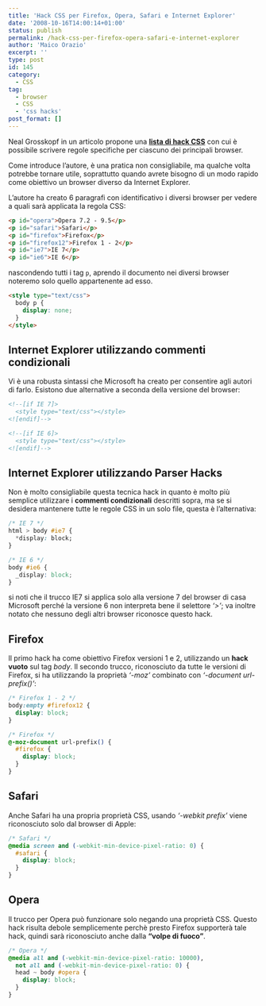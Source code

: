 ```yaml
---
title: 'Hack CSS per Firefox, Opera, Safari e Internet Explorer'
date: '2008-10-16T14:00:14+01:00'
status: publish
permalink: /hack-css-per-firefox-opera-safari-e-internet-explorer
author: 'Maico Orazio'
excerpt: ''
type: post
id: 145
category:
  - CSS
tag:
  - browser
  - CSS
  - 'css hacks'
post_format: []
---
```


Neal Grosskopf in un articolo propone una [**lista di hack CSS**](http://www.nealgrosskopf.com/tech/thread.asp?pid=20 'Hack trucchi CSS per i principali browser') con cui è possibile scrivere regole specifiche per ciascuno dei principali browser.

Come introduce l’autore, è una pratica non consigliabile, ma qualche volta potrebbe tornare utile, soprattutto quando avrete bisogno di un modo rapido come obiettivo un browser diverso da Internet Explorer.

L’autore ha creato 6 paragrafi con identificativo i diversi browser per vedere a quali sarà applicata la regola CSS:

```html
<p id="opera">Opera 7.2 - 9.5</p>
<p id="safari">Safari</p>
<p id="firefox">Firefox</p>
<p id="firefox12">Firefox 1 - 2</p>
<p id="ie7">IE 7</p>
<p id="ie6">IE 6</p>
```

nascondendo tutti i tag `p`, aprendo il documento nei diversi browser noteremo solo quello appartenente ad esso.

```html
<style type="text/css">
  body p {
    display: none;
  }
</style>
```

## Internet Explorer utilizzando commenti condizionali

Vi è una robusta sintassi che Microsoft ha creato per consentire agli autori di farlo. Esistono due alternative a seconda della versione del browser:

```html
<!--[if IE 7]>
  <style type="text/css"></style>
<![endif]-->

<!--[if IE 6]>
  <style type="text/css"></style>
<![endif]-->
```

## Internet Explorer utilizzando Parser Hacks

Non è molto consigliabile questa tecnica hack in quanto è molto più semplice utilizzare i **commenti condizionali** descritti sopra, ma se si desidera mantenere tutte le regole CSS in un solo file, questa è l’alternativa:

```css
/* IE 7 */
html > body #ie7 {
  *display: block;
}

/* IE 6 */
body #ie6 {
  _display: block;
}
```

si noti che il trucco IE7 si applica solo alla versione 7 del browser di casa Microsoft perché la versione 6 non interpreta bene il selettore _‘&gt;’_; va inoltre notato che nessuno degli altri browser riconosce questo hack.

## Firefox

Il primo hack ha come obiettivo Firefox versioni 1 e 2, utilizzando un **hack vuoto** sul tag _body_. Il secondo trucco, riconosciuto da tutte le versioni di Firefox, si ha utilizzando la proprietà _‘-moz’_ combinato con _‘-document url-prefix()’_:

```css
/* Firefox 1 - 2 */
body:empty #firefox12 {
  display: block;
}

/* Firefox */
@-moz-document url-prefix() {
  #firefox {
    display: block;
  }
}
```

## Safari

Anche Safari ha una propria proprietà CSS, usando _‘-webkit prefix’_ viene riconosciuto solo dal browser di Apple:

```css
/* Safari */
@media screen and (-webkit-min-device-pixel-ratio: 0) {
  #safari {
    display: block;
  }
}
```

## Opera

Il trucco per Opera può funzionare solo negando una proprietà CSS. Questo hack risulta debole semplicemente perchè presto Firefox supporterà tale hack, quindi sarà riconosciuto anche dalla **“volpe di fuoco”**.

```css
/* Opera */
@media all and (-webkit-min-device-pixel-ratio: 10000),
  not all and (-webkit-min-device-pixel-ratio: 0) {
  head ~ body #opera {
    display: block;
  }
}
```
